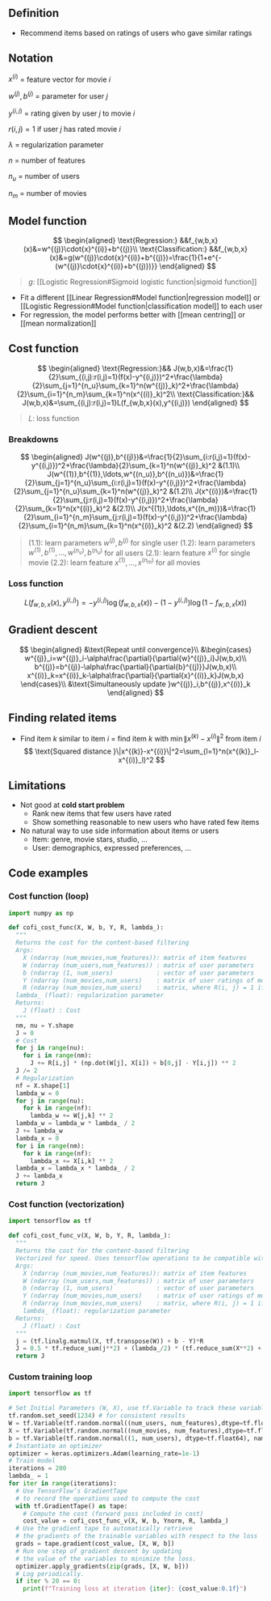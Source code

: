 ## Definition

- Recommend items based on ratings of users who gave similar ratings

## Notation

$x^{(i)}$ = feature vector for movie $i$

$w^{(j)},b^{(j)}$ = parameter for user $j$

$y^{(i,j)}$ = rating given by user $j$ to movie $i$

$r(i,j)=1$ if user $j$ has rated movie $i$

$\lambda$ = regularization parameter

$n$ = number of features

$n_u$ = number of users

$n_m$ = number of movies

## Model function

$$
\begin{aligned}
\text{Regression:}
&&f_{w,b,x}(x)&=w^{(j)}\cdot{x}^{(i)}+b^{(j)}\\
\text{Classification:}
&&f_{w,b,x}(x)&=g(w^{(j)}\cdot{x}^{(i)}+b^{(j)})=\frac{1}{1+e^{-(w^{(j)}\cdot{x}^{(i)}+b^{(j)})}}
\end{aligned}
$$
> $g$: [[Logistic Regression#Sigmoid logistic function|sigmoid function]]

- Fit a different [[Linear Regression#Model function|regression model]] or [[Logistic Regression#Model function|classification model]] to each user
- For regression, the model performs better with [[mean centring]] or [[mean normalization]]

## Cost function

$$
\begin{aligned}
\text{Regression:}&&
J(w,b,x)&=\frac{1}{2}\sum_{(i,j):r(i,j)=1}(f(x)-y^{(i,j)})^2+\frac{\lambda}{2}\sum_{j=1}^{n_u}\sum_{k=1}^n(w^{(j)}_k)^2+\frac{\lambda}{2}\sum_{i=1}^{n_m}\sum_{k=1}^n(x^{(i)}_k)^2\\
\text{Classification:}&&
J(w,b,x)&=\sum_{(i,j):r(i,j)=1}L(f_{w,b,x}(x),y^{(i,j)})
\end{aligned}
$$
> $L$: loss function

### Breakdowns

$$
\begin{aligned}
J(w^{(j)},b^{(j)})&=\frac{1}{2}\sum_{i:r(i,j)=1}(f(x)-y^{(i,j)})^2+\frac{\lambda}{2}\sum_{k=1}^n(w^{(j)}_k)^2
&(1.1)\\
J(w^{(1)},b^{(1)},\ldots,w^{(n_u)},b^{(n_u)})&=\frac{1}{2}\sum_{j=1}^{n_u}\sum_{i:r(i,j)=1}(f(x)-y^{(i,j)})^2+\frac{\lambda}{2}\sum_{j=1}^{n_u}\sum_{k=1}^n(w^{(j)}_k)^2
&(1.2)\\
J(x^{(i)})&=\frac{1}{2}\sum_{j:r(i,j)=1}(f(x)-y^{(i,j)})^2+\frac{\lambda}{2}\sum_{k=1}^n(x^{(i)}_k)^2
&(2.1)\\
J(x^{(1)},\ldots,x^{(n_m)})&=\frac{1}{2}\sum_{i=1}^{n_m}\sum_{j:r(i,j)=1}(f(x)-y^{(i,j)})^2+\frac{\lambda}{2}\sum_{i=1}^{n_m}\sum_{k=1}^n(x^{(i)}_k)^2
&(2.2)
\end{aligned}
$$
> $(1.1)$: learn parameters $w^{(j)},b^{(j)}$ for single user
> $(1.2)$: learn parameters $w^{(1)},b^{(1)},\ldots,w^{(n_u)},b^{(n_u)}$ for all users
> $(2.1)$: learn feature $x^{(i)}$ for single movie
> $(2.2)$: learn feature $x^{(1)},\ldots,x^{(n_m)}$ for all movies

### Loss function

$$
L(f_{w,b,x}(x),y^{(i,j)})=-y^{(i,j)}\log{(f_{w,b,x}(x))-(1-y^{(i,j)})\log{(1-f_{w,b,x}(x))}}
$$

## Gradient descent

$$
\begin{aligned}
&\text{Repeat until convergence}\\
&\begin{cases}
w^{(j)}_i=w^{(j)}_i-\alpha\frac{\partial}{\partial{w}^{(j)}_i}J(w,b,x)\\
b^{(j)}=b^{(j)}-\alpha\frac{\partial}{\partial{b}^{(j)}}J(w,b,x)\\
x^{(i)}_k=x^{(i)}_k-\alpha\frac{\partial}{\partial{x}^{(i)}_k}J(w,b,x)
\end{cases}\\
&\text{Simultaneously update }w^{(j)}_i,b^{(j)},x^{(i)}_k
\end{aligned}
$$

## Finding related items

- Find item $k$ similar to item $i$ = find item $k$ with $\min\|x^{(k)}-x^{(i)}\|^2$ from item $i$
$$
\text{Squared distance }\|x^{(k)}-x^{(i)}\|^2=\sum_{l=1}^n(x^{(k)}_l-x^{(i)}_l)^2
$$

## Limitations

- Not good at **cold start problem**
	- Rank new items that few users have rated
	- Show something reasonable to new users who have rated few items
- No natural way to use side information about items or users
	- Item: genre, movie stars, studio, ...
	- User: demographics, expressed preferences, ...

## Code examples

### Cost function (loop)

```python
import numpy as np

def cofi_cost_func(X, W, b, Y, R, lambda_):
  """
  Returns the cost for the content-based filtering
  Args:
    X (ndarray (num_movies,num_features)): matrix of item features
    W (ndarray (num_users,num_features)) : matrix of user parameters
    b (ndarray (1, num_users)            : vector of user parameters
    Y (ndarray (num_movies,num_users)    : matrix of user ratings of movies
    R (ndarray (num_movies,num_users)    : matrix, where R(i, j) = 1 if the i-th movies was rated by the j-th user
  lambda_ (float): regularization parameter
  Returns:
    J (float) : Cost
  """
  nm, nu = Y.shape
  J = 0
  # Cost
  for j in range(nu):
    for i in range(nm):
      J += R[i,j] * (np.dot(W[j], X[i]) + b[0,j] - Y[i,j]) ** 2
  J /= 2
  # Regularization
  nf = X.shape[1]
  lambda_w = 0
  for j in range(nu):
    for k in range(nf):
      lambda_w += W[j,k] ** 2
  lambda_w = lambda_w * lambda_ / 2
  J += lambda_w
  lambda_x = 0
  for i in range(nm):
    for k in range(nf):
      lambda_x += X[i,k] ** 2
  lambda_x = lambda_x * lambda_ / 2
  J += lambda_x
  return J
```

### Cost function (vectorization)

```python
import tensorflow as tf

def cofi_cost_func_v(X, W, b, Y, R, lambda_):
  """
  Returns the cost for the content-based filtering
  Vectorized for speed. Uses tensorflow operations to be compatible with custom training loop.
  Args:
    X (ndarray (num_movies,num_features)): matrix of item features
    W (ndarray (num_users,num_features)) : matrix of user parameters
    b (ndarray (1, num_users)            : vector of user parameters
    Y (ndarray (num_movies,num_users)    : matrix of user ratings of movies
    R (ndarray (num_movies,num_users)    : matrix, where R(i, j) = 1 if the i-th movies was rated by the j-th user
    lambda_ (float): regularization parameter
  Returns:
    J (float) : Cost
  """
  j = (tf.linalg.matmul(X, tf.transpose(W)) + b - Y)*R
  J = 0.5 * tf.reduce_sum(j**2) + (lambda_/2) * (tf.reduce_sum(X**2) + tf.reduce_sum(W**2))
  return J
```

### Custom training loop

```python
import tensorflow as tf

# Set Initial Parameters (W, X), use tf.Variable to track these variables
tf.random.set_seed(1234) # for consistent results
W = tf.Variable(tf.random.normal((num_users, num_features),dtype=tf.float64), name='W')
X = tf.Variable(tf.random.normal((num_movies, num_features),dtype=tf.float64), name='X')
b = tf.Variable(tf.random.normal((1, num_users), dtype=tf.float64), name='b')
# Instantiate an optimizer
optimizer = keras.optimizers.Adam(learning_rate=1e-1)
# Train model
iterations = 200
lambda_ = 1
for iter in range(iterations):
  # Use TensorFlow’s GradientTape
  # to record the operations used to compute the cost 
  with tf.GradientTape() as tape:
    # Compute the cost (forward pass included in cost)
    cost_value = cofi_cost_func_v(X, W, b, Ynorm, R, lambda_)
  # Use the gradient tape to automatically retrieve
  # the gradients of the trainable variables with respect to the loss
  grads = tape.gradient(cost_value, [X, W, b])
  # Run one step of gradient descent by updating
  # the value of the variables to minimize the loss.
  optimizer.apply_gradients(zip(grads, [X, W, b]))
  # Log periodically.
  if iter % 20 == 0:
    print(f"Training loss at iteration {iter}: {cost_value:0.1f}")
```
